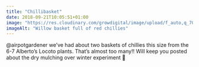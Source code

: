 ```yaml
---
title: "Chillibasket"
date: 2018-09-21T10:05:51+01:00
image: "https://res.cloudinary.com/growdigital/image/upload/f_auto,q_70,w_736/v1544353600/chilllies-44722319261.jpg"
imageAlt: "Willow basket full of red chillies"
---
```


@airpotgardener we’ve had about two baskets of chillies this size from the 6-7 Alberto’s Locoto plants. That’s almost too many!! Will keep you posted about the dry mulching over winter experiment 🙂
